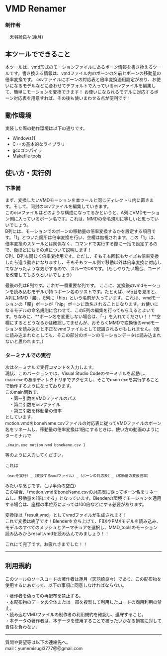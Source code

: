 # VMD Renamer  
  
### 制作者
  　天羽綺良々(蓮月)
  
## 本ツールでできること
本ツールは、vmd形式のモーションファイルにあるボーン情報を書き換えるツールです。書き換える情報は、vmdファイル内のボーンの名前とボーンの移動量の倍率変換です。
csvファイルにボーンの対応表と倍率変換適用設定があり、お使いになるモデルなどに合わせてデフォルトで入っているcsvファイルを編集して、簡単にモーションを変換できます！ 
お使いになられるモデルに対応するボーン対応表を用意すれば、その後も使いまわせる点が便利です！
  
## 動作環境
実装した際の動作環境は以下の通りです。
- Windows11
- C++の基本的なライブラリ
- gccコンパイラ
- Makefile tools
  

## 使い方・実行例
### 下準備
まず、変換したいVMDモーションを本ツールと同じディレクトリ内に置きます。そして、同封のcsvファイルを編集していきます。  
このcsvファイルはどのような構成になってるかというと、A列にVMDモーション側に入っているボーン名です。これは、MMDの命名規則に等しいと思っていいでしょう。  
B列には、モーションでのボーンの移動量の倍率変換するかを設定する項目です。「1」とついた箇所は倍率変換を行い、空欄は無視されます。この「1」は、倍率変換のスケールとは関係なく、コマンドで実行する際に一括で設定するので、後ほどにもその点について説明します！  
C列、D列も同じく倍率変換用です。ただし、そもそも回転もサイズも倍率変換したら違う動きになりますし、そもそもツール側で移動以外は倍率変換に対応してなかったような気がするので、スルーでOKです。（もしやりたい場合、コードを改変してもらうといいでしょう）  

最後の列はE列です。これが一番重要な列です。
ここに、変換後のvmdモーションを読み込むモデルが持つボーン名のリストです。たとえば、5行目を見ると、A列にMMD「腰」、E列に「hip」という名前が入っています。これは、vmdモーションの「腰」ボーンが「hip」ボーンに改名されることになります。お使いになるモデルの命名規則に合わせて、このE列の編集を行ってもらえるとよいです。ちなみに、**ボーン名を変更しない場合は、「-」を入れてください！！**空欄にするとどうなるかは確認してませんが、おそらくMMDで変換後のvmdモーションを読み込むと不正なvmdファイルとして認識されるかもしれません。（仮に読み込まれたとしても、そこの部分のボーンのモーションデータは読み込まれないと思われます。）  



### ターミナルでの実行  
次はターミナルで実行コマンドを入力します。  
現状、このバージョンでは、Visual Studio Codeのターミナルを起動し、main.exeのあるディレクトリまでアクセスし、そこでmain.exeを実行することで動作するようになっております。  
このmain関数で、  
　・第一引数をVMDファイルのパス  
　・第二引数をcsvファイル  
　・第三引数を移動量の倍率  
としています。  
motion.vmdをboneName.csvファイルの対応表に従ってVMDファイルのボーン名をリネームし、移動量の倍率変換は1倍にするときは、使い方の動画のようにターミナルで  

```
./main.exe motion.vmd boneName.csv 1
```

等のように入力してください。  

これは  

`（exeを実行）_（変換するvmdファイル）_（ボーンの対応表）_（移動量の変換倍率）  `

みたいな感じです。（_は半角の空白）  
この場合、「motion.vmdをboneName.csvの対応表に従ってボーン名をリネームし、移動量を1倍にする」となっています。Blenderの環境でモーションを適用する場合は、座標の単位系によっては100倍などにする必要があります。  

変換後は「result.vmd」としてvmdファイルが生成されます！  
これで変換は終了です！Blenderを立ち上げて、FBXやPMXモデルを読み込み、モデルのすべてのメッシュとアーマチュアを選択し、MMD_toolsのモーション読み込みからresult.vmdを読み込んでみましょう！！  

これにて完了です。お疲れさまでした！！  

---
## 利用規約
このツールのソースコードの著作者は蓮月（天羽綺良々）であり、この配布物を使用するにあたって、以下の事項に同意しなければならない。  


・著作者を偽っての再配布を禁止する。  
・本配布物のデータの全体または一部を複製して利用したコードの商用利用の禁止。  
・読み込むVMDファイルの制作者の利用規約を確認し、遵守すること。  
・本データの著作者は、本データを使用することで被ったいかなる損害に対して責任を負わない。  

-----------------------------------------------------------------------  

質問や要望等は以下の連絡先へ。  
mail：yumemisugi3777@@gmail.com  
